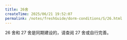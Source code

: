 ```yaml
---
title: 26舍
createTime: 2025/06/21 19:52:07
permalink: /notes/freshGuide/dorm-conditions/S/26.html
---
```


26 舍和 27 舍是同期建设的，请查阅 27 舍或自行完善。